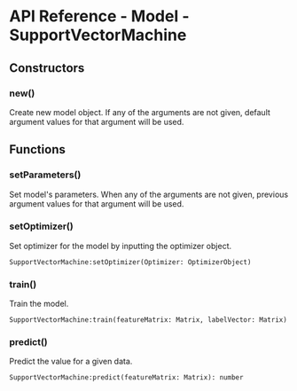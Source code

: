 # API Reference - Model - SupportVectorMachine

## Constructors

### new()

Create new model object. If any of the arguments are not given, default argument values for that argument will be used.

## Functions

### setParameters()

Set model's parameters. When any of the arguments are not given, previous argument values for that argument will be used.

### setOptimizer()

Set optimizer for the model by inputting the optimizer object.

```
SupportVectorMachine:setOptimizer(Optimizer: OptimizerObject)
```

### train()

Train the model.

```
SupportVectorMachine:train(featureMatrix: Matrix, labelVector: Matrix)
```

### predict()

Predict the value for a given data.

```
SupportVectorMachine:predict(featureMatrix: Matrix): number
```
